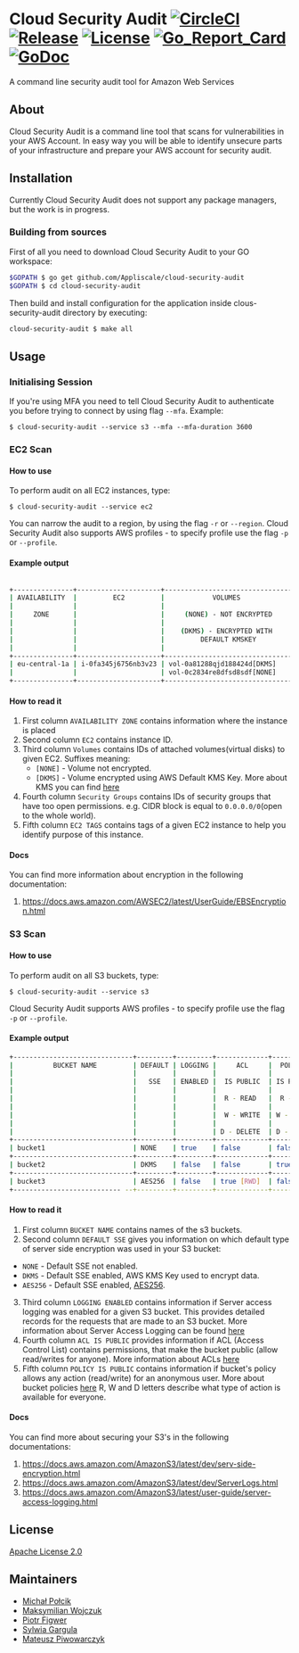 # Cloud Security Audit [![CircleCI](https://circleci.com/gh/Appliscale/cloud-security-audit.svg?style=svg)](https://circleci.com/gh/Appliscale/cloud-security-audit) [![Release](https://img.shields.io/github/release/Appliscale/cloud-security-audit.svg?style=flat-square)](https://github.com/Appliscale/cloud-security-audit/releases/latest)  [![License](https://img.shields.io/badge/License-Apache%202.0-orange.svg)](https://github.com/Appliscale/cloud-security-audit/blob/master/LICENSE.md)  [![Go_Report_Card](https://goreportcard.com/badge/github.com/Appliscale/cloud-security-audit?style=flat-square&fuckgithubcache=1)](https://goreportcard.com/report/github.com/Appliscale/cloud-security-audit) [![GoDoc](https://godoc.org/github.com/Appliscale/cloud-security-audit?status.svg)](https://godoc.org/github.com/Appliscale/cloud-security-audit)

A command line security audit tool for Amazon Web Services

## About
Cloud Security Audit is a command line tool that scans for vulnerabilities in your AWS Account. In easy way you will be able to
identify unsecure parts of your infrastructure and prepare your AWS account for security audit.

## Installation
Currently Cloud Security Audit does not support any package managers, but the work is in progress. 
### Building from sources
First of all you need to download Cloud Security Audit to your GO workspace:

```bash
$GOPATH $ go get github.com/Appliscale/cloud-security-audit
$GOPATH $ cd cloud-security-audit
```

Then build and install configuration for the application inside clous-security-audit directory by executing:

```bash
cloud-security-audit $ make all
```

## Usage
### Initialising Session
If you're using MFA you need to tell Cloud Security Audit to authenticate you before trying to connect by using flag `--mfa`. 
Example:
```
$ cloud-security-audit --service s3 --mfa --mfa-duration 3600
```

### EC2 Scan
#### How to use
To perform audit on all EC2 instances, type:
```
$ cloud-security-audit --service ec2
```
You can narrow the audit to a region, by using the flag `-r` or `--region`. Cloud Security Audit also supports AWS profiles -
to specify profile use the flag `-p` or `--profile`.

#### Example output

```bash

+---------------+---------------------+--------------------------------+-----------------------------------+----------+
| AVAILABILITY  |         EC2         |            VOLUMES             |             SECURITY              |          |
|               |                     |                                |                                   | EC2 TAGS |
|     ZONE      |                     |     (NONE) - NOT ENCRYPTED     |              GROUPS               |          |
|               |                     |                                |                                   |          |
|               |                     |    (DKMS) - ENCRYPTED WITH     |    (INCOMING CIDR = 0.0.0.0/0)    |          |
|               |                     |         DEFAULT KMSKEY         |                                   |          |
|               |                     |                                |       ID : PROTOCOL : PORT        |          |
+---------------+---------------------+--------------------------------+-----------------------------------+----------+
| eu-central-1a | i-0fa345j6756nb3v23 | vol-0a81288qjd188424d[DKMS]    | sg-aaaaaaaa : tcp : 22            | App:some |
|               |                     | vol-0c2834re8dfsd8sdf[NONE]    | sg-aaaaaaaa : tcp : 22            | Key:Val  |
+---------------+---------------------+--------------------------------+-----------------------------------+----------+
```

#### How to read it

 1. First column `AVAILABILITY ZONE` contains information where the instance is placed
 2. Second column `EC2` contains instance ID.
 3. Third column `Volumes` contains IDs of attached volumes(virtual disks) to given EC2. Suffixes meaning:
    * `[NONE]` - Volume not encrypted.
    * `[DKMS]` - Volume encrypted using AWS Default KMS Key. More about KMS you can find [here](https://aws.amazon.com/kms/faqs/)
 4. Fourth column `Security Groups` contains IDs of security groups that have too open permissions. e.g. CIDR block is equal to `0.0.0.0/0`(open to the whole world).
 5. Fifth column `EC2 TAGS` contains tags of a given EC2 instance to help you identify purpose of this instance.

#### Docs
You can find more information about encryption in the following documentation:
  1. https://docs.aws.amazon.com/AWSEC2/latest/UserGuide/EBSEncryption.html

### S3 Scan
#### How to use
To perform audit on all S3 buckets, type:
```
$ cloud-security-audit --service s3
```
Cloud Security Audit supports AWS profiles - to specify profile use the flag `-p` or `--profile`.

#### Example output

```bash
+------------------------------+---------+---------+-------------+------------+
|          BUCKET NAME         | DEFAULT | LOGGING |     ACL     |  POLICY    |
|                              |         |         |             |            |
|                              |   SSE   | ENABLED |  IS PUBLIC  | IS PUBLIC  |
|                              |         |         |             |            |
|                              |         |         |  R - READ   |  R - READ  |
|                              |         |         |             |            |
|                              |         |         |  W - WRITE  | W - WRITE  |
|                              |         |         |             |            |
|                              |         |         | D - DELETE  | D - DELETE |
+------------------------------+---------+---------+-------------+------------+
| bucket1                      | NONE    | true    | false       | false      |
+------------------------------+---------+---------+-------------+------------+
| bucket2                      | DKMS    | false   | false       | true [R]   |
+------------------------------+---------+---------+-------------+------------+
| bucket3                      | AES256  | false   | true [RWD]  | false      |
+--------------------------- --+---------+---------+-------------+------------+
```

#### How to read it

 1. First column `BUCKET NAME` contains names of the s3 buckets.
 2. Second column `DEFAULT SSE` gives you information on which default type of server side encryption was used in your S3 bucket:
   * `NONE` - Default SSE not enabled.
   * `DKMS` - Default SSE enabled, AWS KMS Key used to encrypt data.
   * `AES256` - Default SSE enabled, [AES256](https://docs.aws.amazon.com/AmazonS3/latest/dev/UsingServerSideEncryption.html).
 3. Third column `LOGGING ENABLED` contains information if Server access logging was enabled for a given S3 bucket. This provides detailed records for the requests that are made to an S3 bucket. More information about Server Access Logging can be found [here](https://docs.aws.amazon.com/AmazonS3/latest/user-guide/server-access-logging.html)
 4. Fourth column `ACL IS PUBLIC` provides information if ACL (Access Control List) contains permissions, that make the bucket public (allow read/writes for anyone). More information about ACLs [here](https://docs.aws.amazon.com/AmazonS3/latest/dev/acl-overview.html)
 5. Fifth column `POLICY IS PUBLIC` contains information if bucket's policy allows any action (read/write) for an anonymous user. More about bucket policies [here](https://docs.aws.amazon.com/AmazonS3/latest/dev/using-iam-policies.html)
R, W and D letters describe what type of action is available for everyone.
#### Docs
You can find more about securing your S3's in the following documentations:
 1. https://docs.aws.amazon.com/AmazonS3/latest/dev/serv-side-encryption.html
 2. https://docs.aws.amazon.com/AmazonS3/latest/dev/ServerLogs.html
 3. https://docs.aws.amazon.com/AmazonS3/latest/user-guide/server-access-logging.html
 
## License

[Apache License 2.0](LICENSE)

## Maintainers

- [Michał Połcik](https://github.com/mwpolcik)
- [Maksymilian Wojczuk](https://github.com/maxiwoj)
- [Piotr Figwer](https://github.com/pfigwer)
- [Sylwia Gargula](https://github.com/SylwiaGargula)
- [Mateusz Piwowarczyk](https://github.com/piwowarc)

